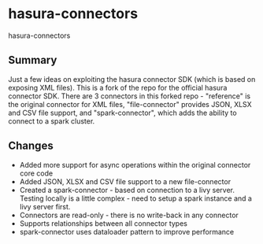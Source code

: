 # hasura-connectors
hasura-connectors

## Summary

Just a few ideas on exploiting the hasura connector SDK (which is based on exposing XML files). This is a fork of the repo for the official hasura connector SDK. There are 3 connectors in this forked repo - "reference" is the original connector for XML files, "file-connector" provides JSON, XLSX and CSV file support, and "spark-connector", which adds the ability to connect to a spark cluster.

## Changes

* Added more support for async operations within the original connector core code
* Added JSON, XLSX and CSV file support to a new file-connector
* Created a spark-connector - based on connection to a livy server. Testing locally is a little complex - need to setup a spark instance and a livy server first.
* Connectors are read-only - there is no write-back in any connector
* Supports relationships between all connector types
* spark-connector uses dataloader pattern to improve performance
